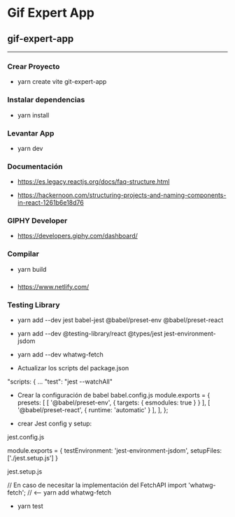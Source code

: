 # Gif Expert App

## gif-expert-app

-------------------------

### Crear Proyecto
* yarn create vite git-expert-app

### Instalar dependencias
* yarn install

### Levantar App
* yarn dev


### Documentación

* https://es.legacy.reactjs.org/docs/faq-structure.html

* https://hackernoon.com/structuring-projects-and-naming-components-in-react-1261b6e18d76

### GIPHY Developer 

* https://developers.giphy.com/dashboard/

### Compilar
* yarn build

###
* https://www.netlify.com/

### Testing Library

* yarn add --dev jest babel-jest @babel/preset-env @babel/preset-react 
* yarn add --dev @testing-library/react @types/jest jest-environment-jsdom
* yarn add --dev whatwg-fetch

* Actualizar los scripts del package.json

"scripts: {
  ...
  "test": "jest --watchAll"


* Crear la configuración de babel babel.config.js
module.exports = {
    presets: [
        [ '@babel/preset-env', { targets: { esmodules: true } } ],
        [ '@babel/preset-react', { runtime: 'automatic' } ],
    ],
};

* crear Jest config y setup:

jest.config.js

module.exports = {
    testEnvironment: 'jest-environment-jsdom',
    setupFiles: ['./jest.setup.js']
}

jest.setup.js

// En caso de necesitar la implementación del FetchAPI
import 'whatwg-fetch'; // <-- yarn add whatwg-fetch

* yarn test